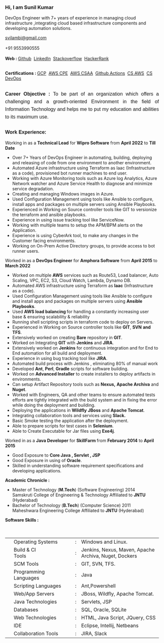 ### Hi, I am Sunil Kumar
DevOps Engineer with 7+ years of experience in managing cloud infrastructure ,integrating cloud based infrastructure components and developing automation solutions.
<tr>
<td style="border-collapse: collapse; color: #000; font-family: opensans, sans-serif; font-size: 16px; line-height: 150%; text-align: left; padding: 0px 25px 15px 25px;" valign="top">
<a href="mailto:svilambi@gmail.com" target="_blank" rel="noopener">svilambi@gmail.com</a><br> <br>+91 9553990555<br>
<br><strong>Web : </strong><a href="https://github.com/svilambi" target="_blank">Github</a>&nbsp;&nbsp;<a href="https://www.linkedin.com/in/sun7555/" target="_blank">LinkedIn</a>&nbsp;&nbsp;<a href="https://stackoverflow.com/users/2883272/sunil-kumar" target="_blank">Stackoverflow</a>&nbsp;&nbsp;<a href="https://www.hackerrank.com/svilambi?hr_r=1" target="_blank">HackerRank</a><br><br>

<strong>Certifications : </strong><a href="https://partner.cloudskillsboost.google/public_profiles/c7ee802d-a651-46f2-be77-c0e437761a55" target="_blank">GCP</a>&nbsp;&nbsp;<a href="https://sunil-kumar.s3.ap-south-1.amazonaws.com/134_3_1875777_1655905194_AWS+Course+Completion+Certificate.pdf" target="_blank">AWS CPE</a>&nbsp;&nbsp;<a href="https://udemy-certificate.s3.amazonaws.com/pdf/UC-a07f6270-dc45-47ee-8bd4-e7bdf9d19fc8.pdf" target="_blank">AWS CSAA</a>&nbsp;&nbsp;<a href="https://udemy-certificate.s3.amazonaws.com/image/UC-a786a3d5-ca74-48b1-bfd0-6d8ee7f46599.jpg" target="_blank">Github Actions</a>&nbsp;&nbsp;<a href="https://certificates.simplicdn.net/share/1532119.pdf" target="_blank">CS AWS</a>&nbsp;&nbsp;<a href="https://certificates.simplicdn.net/share/1525909.pdf" target="_blank">CS DevOps</a><br>

<p style="font-family: opensans, sans-serif; line-height: 25px; margin: 0; padding-top: 1em; font-size: 16px; text-align: justify;"><strong>Career Objective : </strong> To be part of an organization which offers a challenging and a growth-oriented Environment in the field of Information Technology and helps me to put my education and abilities to its maximum use. <br /> <br /> <strong>Work Experience:</strong></p>
<p>Working in as a <strong>Technical Lead</strong> for <strong>Wipro Software</strong> from <strong>April 2022</strong> to <strong>Till Date</strong></p>


</td>
</tr>
<tr>
<td>
<ul>
<li>Over 7+ Years of DevOps Engineer in automating, building, deploying and releasing of code from one environment to another environment.</li>
<li>Automated Azure infrastructure using Terraform as Iaac (Infrastructure as a code), provisioned bot runner machines to end user.</li>
<li>Working with Azure Monitoring tools such as Azure log Analytics, Azure Network watcher and Azure Service Health to diagnose and minimize service degradation.</li>
<li>Creating and managing Windows images in Azure.</li>
<li>Used Configuration Management using tools like Ansible to configure, install apps and packages on multiple servers using Ansible Playbooks.</li>
<li>Experienced in Working on Source controller tools like GIT to versionize the terraform and ansible playbooks.</li>
<li>Experience in using issue tracking tool like ServiceNow.</li>
<li>Working with multiple teams to setup the APM/BPM alerts on the Application.</li>
<li>Experience is using CyberArk tool, to make any changes in the Customer facing environments.</li>
<li>Working on On-Prem Active Directory groups, to provide access to bot runner users.</li>
</ul>
<p>Worked in as a <strong>DevOps Engineer</strong> for <strong>Amphora Software</strong> from <strong>April 2015</strong> to <strong>March 2022</strong></p>
<ul>
<li>Worked on multiple <strong>AWS</strong> services such as Route53, Load balancer, Auto Scaling, VPC, EC2, S3, Cloud Watch, Lambda, Dynamo DB.</li>
<li>Automated AWS infrastructure using Terraform as <strong>Iaac</strong> (Infrastructure as a code).</li>
<li>Used Configuration Management using tools like Ansible to configure and install apps and packages on multiple servers using <strong>Ansible Playbooks</strong>.</li>
<li>Used <strong>AWS load balancing </strong>for handling a constantly increasing user base & ensuring scalability & reliability</li>
<li>Running shell scripting scripts in terraform code to deploy on Servers.</li>
<li>Experienced in Working on Source controller tools like <strong>GIT</strong>, <strong>SVN</strong> <strong>and TFS</strong>.</li>
<li>Extensively worked on creating <strong>Bare</strong> repository in <strong>GIT</strong>.</li>
<li>Worked on Integrating <strong>GIT</strong> with <strong>Jenkins</strong> and <strong>JIRA</strong>.</li>
<li>Extensively worked on <strong>Jenkins</strong> for continuous integration and for End to End automation for all build and deployment.</li>
<li>Experience in using bug tracking tool like <strong>JIRA</strong>.</li>
<li>Automated build process with Jenkins , eliminating 80% of manual work</li>
<li>Developed <strong>Ant</strong>, <strong>Perl</strong>, <strong>Gradle</strong> scripts for software building.</li>
<li>Worked on <strong>Advanced Installer</strong> to create installers to deploy artifacts in environments.</li>
<li>Can setup Artifact Repository tools such as <strong>Nexus,</strong> <strong>Apache Archiva</strong> and<strong> Nuget</strong>.</li>
<li>Worked with Engineers, QA and other teams to ensure automated tests efforts are tightly integrated with the build system and in fixing the error while doing the deployment and building.</li>
<li>Deploying the applications in <strong>Wildfly</strong> <strong>JBoss</strong> and <strong>Apache Tomcat</strong>.</li>
<li>Integrating collaboration tools and services using <strong>Slack.</strong></li>
<li>Basic Smoke testing the application after the deployment.</li>
<li>Able to prepare scripts for test cases in <strong>Selenium</strong>.</li>
<li>Able to Create Executable for Jar files using <strong>Exe4j</strong>.</li>
</ul>
<p>Worked in as a <strong>Java Developer</strong> for <strong>SkillFarm </strong>from <strong>February 2014</strong> to <strong>April 2015</strong></p>
<ul>
<li>Good Exposure to <strong>Core Java , Servlet , JSP </strong></li>
<li>Good Exposure in using of <strong>Oracle</strong>.</li>
<li>Skilled in understanding software requirement specifications and developing applications.</li>
</ul>
<strong> Academic Chronicle : </strong>
<ul style="text-align: left;">
<li>Master of Technology (<strong>M.Tech</strong>) (Software Engineering) 2014  <br>Samskruti College of Engineering &amp; Technology Affiliated to <strong>JNTU</strong> (Hyderabad)</li>
<li>Bachelor of Technology (<strong>B.Tech</strong>) (Computer Science) 2011  <br>Maheshwara Engineering College Affiliated to <strong>JNTU</strong> (Hyderabad)</li>
</ul>
</td>
</tr>
<tr>
<td style="border-collapse: collapse; color: #000; font-family: opensans, sans-serif; font-size: 16px; line-height: 150%; text-align: left; padding: 0px 25px 15px 25px;" valign="top"><strong> Software Skills : </strong><center><br><br>
<table>
<tbody>
<tr>
<td>&nbsp;</td>
<td>Operating Systems</td>
<td>:</td>
<td>Windows and Linux.</td>
</tr>
<tr>
<td>&nbsp;</td>
<td>Build &amp; CI Tools&nbsp;&nbsp;&nbsp;&nbsp;&nbsp;&nbsp;&nbsp;&nbsp;&nbsp;&nbsp;&nbsp;&nbsp;&nbsp;&nbsp;&nbsp;&nbsp;&nbsp;&nbsp;&nbsp;&nbsp;&nbsp;&nbsp;&nbsp;&nbsp;&nbsp;&nbsp;</td>
<td>:</td>
<td>Jenkins, Nexus, Maven, Apache Archiva, Nuget, Dockers</td>
</tr>
<tr>
<td>&nbsp;</td>
<td>SCM Tools</td>
<td>:</td>
<td>GIT, SVN, TFS.</td>
</tr>
<tr>
<td>&nbsp;</td>
<td>Programming Languages</td>
<td>:</td>
<td>Java</td>
</tr>
<tr>
<td>&nbsp;</td>
<td>Scripting Languages</td>
<td>:</td>
<td>Ant,Powershell</td>
</tr>
<tr>
<td>&nbsp;</td>
<td>Web/App Servers</td>
<td>:</td>
<td>JBoss, Wildfly, Apache Tomcat.</td>
</tr>
<tr>
<td>&nbsp;</td>
<td>Java Technologies</td>
<td>:</td>
<td>Servlets, JSP</td>
</tr>
<tr>
<td>&nbsp;</td>
<td>Databases</td>
<td>:</td>
<td>SQL, Oracle, SQLite</td>
</tr>
<tr>
<td>&nbsp;</td>
<td>Web Technologies</td>
<td>:</td>
<td>HTML, Java Script, JQuery, CSS</td>
</tr>
<tr>
<td>&nbsp;</td>
<td>IDE</td>
<td>:</td>
<td>Eclipse, Intellij, Netbeans</td>
</tr>
<tr>
<td>&nbsp;</td>
<td>Collaboration Tools</td>
<td>:</td>
<td>JIRA, Slack</td>
</tr>
</tbody>
</table>
</center>
</td>
</tr>
<tr>
</tr>
<tr>
<td>



